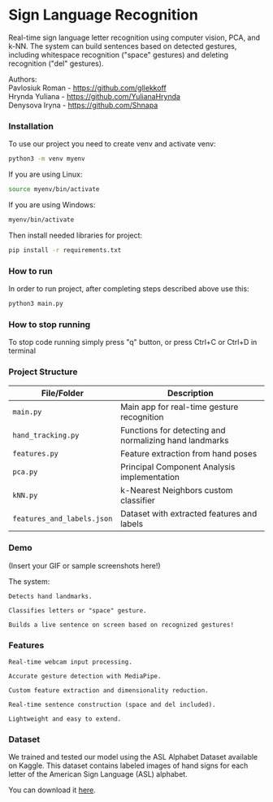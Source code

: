 # Sign Language Recognition
Real-time sign language letter recognition using computer vision, PCA, and k-NN.
The system can build sentences based on detected gestures, including whitespace recognition ("space" gestures) and deleting recognition ("del" gestures).

Authors:\
Pavlosiuk Roman - https://github.com/gllekkoff \
Hrynda Yuliana - https://github.com/YulianaHrynda \
Denysova Iryna - https://github.com/Shnapa

### Installation
To use our project you need to create venv and activate venv:
```sh
python3 -m venv myenv
```

If you are using Linux:
```sh
source myenv/bin/activate
```

If you are using Windows:
```sh
myenv/bin/activate
```

Then install needed libraries for project:
```sh
pip install -r requirements.txt
```

### How to run

In order to run project, after completing steps described above use this:
```sh
python3 main.py
```

### How to stop running

To stop code running simply press "q" button, or press Ctrl+C or Ctrl+D in terminal

### Project Structure

| File/Folder            | Description |
|-------------------------|-------------|
| `main.py`               | Main app for real-time gesture recognition |
| `hand_tracking.py`      | Functions for detecting and normalizing hand landmarks |
| `features.py`           | Feature extraction from hand poses |
| `pca.py`                | Principal Component Analysis implementation |
| `kNN.py`                | k-Nearest Neighbors custom classifier |
| `features_and_labels.json` | Dataset with extracted features and labels |

### Demo

(Insert your GIF or sample screenshots here!)

The system:

    Detects hand landmarks.

    Classifies letters or "space" gesture.

    Builds a live sentence on screen based on recognized gestures!

### Features

    Real-time webcam input processing.

    Accurate gesture detection with MediaPipe.

    Custom feature extraction and dimensionality reduction.
    
    Real-time sentence construction (space and del included).

    Lightweight and easy to extend.

### Dataset

We trained and tested our model using the ASL Alphabet Dataset available on Kaggle.
This dataset contains labeled images of hand signs for each letter of the American Sign Language (ASL) alphabet.

You can download it [here](https://www.kaggle.com/datasets/grassknoted/asl-alphabet).
